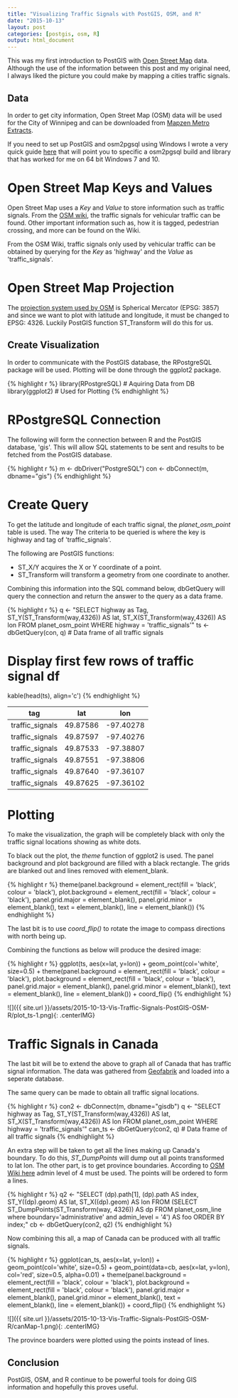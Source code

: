 ```yaml
---
title: "Visualizing Traffic Signals with PostGIS, OSM, and R"
date: "2015-10-13"
layout: post
categories: [postgis, osm, R]
output: html_document
---
```




This was my first introduction to PostGIS with [Open Street Map](http://www.openstreetmap.org/) data.  Although the use of the information between this post and my original need, I always liked the picture you could make by mapping a cities traffic signals.

## Data

In order to get city information, Open Street Map (OSM) data will be used for the City of Winnipeg and can be downloaded from [Mapzen Metro Extracts](https://mapzen.com/data/metro-extracts).  

If you need to set up PostGIS and osm2pgsql using Windows I wrote a very quick guide [here](http://awcull.com/2015/09/30/postgis-osm2pgsql-windows.html) that will point you to specific a osm2pgsql build and library that has worked for me on 64 bit Windows 7 and 10.

# Open Street Map Keys and Values

Open Street Map uses a *Key* and *Value* to store information such as traffic signals.  From the [OSM wiki](http://wiki.openstreetmap.org/wiki/Tag:highway%3Dtraffic_signals), the traffic signals for vehicular traffic can be found.  Other important information such as, how it is tagged, pedestrian crossing, and more can be found on the Wiki.  

From the OSM Wiki, traffic signals only used by vehicular traffic can be obtained by querying for the *Key* as 'highway' and the *Value* as 'traffic_signals'.

# Open Street Map Projection

The [projection system used by OSM](http://wiki.openstreetmap.org/wiki/EPSG:3857) is Spherical Mercator (EPSG: 3857) and since we want to plot with latitude and longitude, it must be changed to EPSG: 4326.  Luckily PostGIS function ST_Transform will do this for us.

## Create Visualization

In order to communicate with the PostGIS database, the RPostgreSQL package will be used.  Plotting will be done through the ggplot2 package.


{% highlight r %}
library(RPostgreSQL) # Aquiring Data from DB
library(ggplot2) # Used for Plotting
{% endhighlight %}

# RPostgreSQL Connection

The following will form the connection between R and the PostGIS database, 'gis'.  This will allow SQL statements to be sent and results to be fetched from the PostGIS database.


{% highlight r %}
m <- dbDriver("PostgreSQL")
con <- dbConnect(m, dbname="gis")
{% endhighlight %}

# Create Query

To get the latitude and longitude of each traffic signal, the *planet_osm_point* table is used.  The way The criteria to be queried is where the key is highway and tag of 'traffic_signals'.

The following are PostGIS functions:

- ST_X/Y acquires the X or Y coordinate of a point.
- ST_Transform will transform a geometry from one coordinate to another.

Combining this information into the SQL command below, dbGetQuery will query the connection and return the answer to the query as a data frame.


{% highlight r %}
q <- "SELECT 
      highway as Tag, 
      ST_Y(ST_Transform(way,4326)) AS lat, 
      ST_X(ST_Transform(way,4326)) AS lon 
      FROM planet_osm_point
      WHERE highway = 'traffic_signals'" 
ts <- dbGetQuery(con, q) # Data frame of all traffic signals
# Display first few rows of traffic signal df
kable(head(ts), align='c')
{% endhighlight %}



|       tag       |   lat    |    lon    |
|:---------------:|:--------:|:---------:|
| traffic_signals | 49.87586 | -97.40278 |
| traffic_signals | 49.87597 | -97.40276 |
| traffic_signals | 49.87533 | -97.38807 |
| traffic_signals | 49.87551 | -97.38806 |
| traffic_signals | 49.87640 | -97.36107 |
| traffic_signals | 49.87625 | -97.36102 |

# Plotting

To make the visualization, the graph will be completely black with only the traffic signal locations showing as white dots.  

To black out the plot, the *theme* function of ggplot2 is used.  The panel background and plot background are filled with a black rectangle.  The grids are blanked out and lines removed with element_blank.


{% highlight r %}
theme(panel.background = element_rect(fill = 'black', colour = 'black'), plot.background = element_rect(fill = 'black', colour = 'black'),
        panel.grid.major = element_blank(), panel.grid.minor = element_blank(), text = element_blank(), line = element_blank())
{% endhighlight %}

The last bit is to use *coord_flip()* to rotate the image to compass directions with north being up.

Combining the functions as below will produce the desired image:


{% highlight r %}
ggplot(ts, aes(x=lat, y=lon)) + geom_point(col='white', size=0.5) +
  theme(panel.background = element_rect(fill = 'black', colour = 'black'), plot.background = element_rect(fill = 'black', colour = 'black'),
        panel.grid.major = element_blank(), panel.grid.minor = element_blank(), text = element_blank(), line = element_blank()) + coord_flip()
{% endhighlight %}

![]({{ site.url }}/assets/2015-10-13-Vis-Traffic-Signals-PostGIS-OSM-R/plot_ts-1.png){: .centerIMG} 

# Traffic Signals in Canada

The last bit will be to extend the above to graph all of Canada that has traffic signal information.  The data was gathered from [Geofabrik](http://download.geofabrik.de/north-america/canada.html) and loaded into a seperate database.  

The same query can be made to obtain all traffic signal locations.


{% highlight r %}
con2 <- dbConnect(m, dbname="gisdb")
q <- "SELECT 
      highway as Tag, 
      ST_Y(ST_Transform(way,4326)) AS lat, 
      ST_X(ST_Transform(way,4326)) AS lon 
      FROM planet_osm_point
      WHERE highway = 'traffic_signals'" 
can_ts <- dbGetQuery(con2, q) # Data frame of all traffic signals
{% endhighlight %}

An extra step will be taken to get all the lines making up Canada's boundary.  To do this, *ST_DumpPoints* will dump out all points transformed to lat lon.  The other part, is to get province boundaries.  According to [OSM Wiki here](http://wiki.openstreetmap.org/wiki/Tag:boundary%3Dadministrative) admin level of 4 must be used.  The points will be ordered to form a lines.


{% highlight r %}
q2 <- "SELECT (dp).path[1], (dp).path AS index, ST_Y((dp).geom) AS lat, ST_X((dp).geom) AS lon
FROM (SELECT ST_DumpPoints(ST_Transform(way, 4326)) AS dp
FROM planet_osm_line where boundary='administrative' and admin_level = '4') AS foo
ORDER BY index;"
cb <- dbGetQuery(con2, q2)
{% endhighlight %}

Now combining this all, a map of Canada can be produced with all traffic signals.


{% highlight r %}
ggplot(can_ts, aes(x=lat, y=lon)) + geom_point(col='white', size=0.5) + geom_point(data=cb, aes(x=lat, y=lon), col='red', size=0.5, alpha=0.01) +
  theme(panel.background = element_rect(fill = 'black', colour = 'black'), plot.background = element_rect(fill = 'black', colour = 'black'),
        panel.grid.major = element_blank(), panel.grid.minor = element_blank(), text = element_blank(), line = element_blank()) + coord_flip()
{% endhighlight %}

![]({{ site.url }}/assets/2015-10-13-Vis-Traffic-Signals-PostGIS-OSM-R/canMap-1.png){: .centerIMG} 

The province boarders were plotted using the points instead of lines.

## Conclusion

PostGIS, OSM, and R continue to be powerful tools for doing GIS information and hopefully this proves useful.
